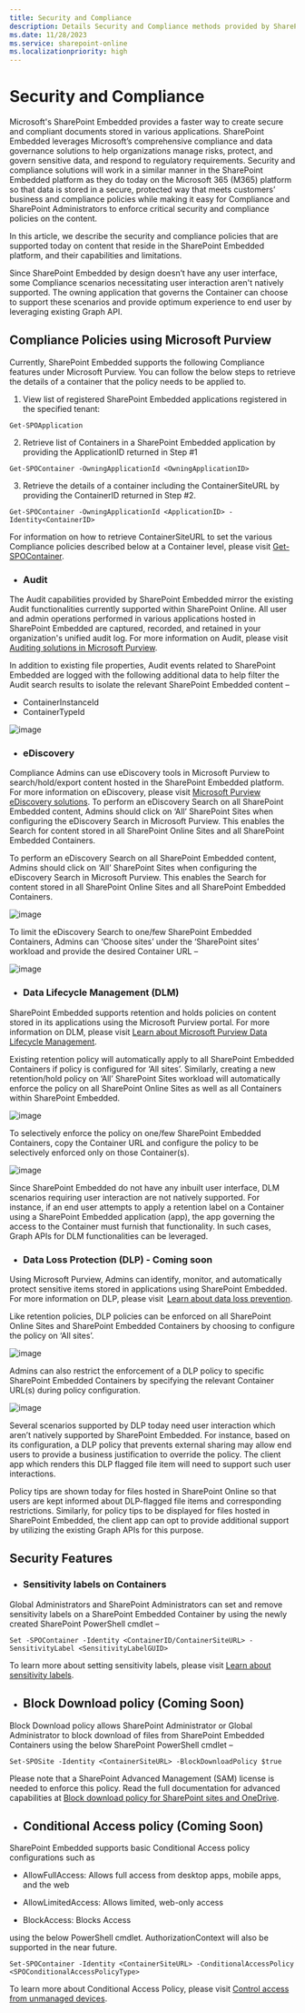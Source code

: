 ```yaml
---
title: Security and Compliance
description: Details Security and Compliance methods provided by SharePoint Embedded
ms.date: 11/28/2023
ms.service: sharepoint-online
ms.localizationpriority: high
---
```


# Security and Compliance 

Microsoft's SharePoint Embedded provides a faster way to create secure and compliant documents stored in various applications. SharePoint Embedded leverages Microsoft’s comprehensive compliance and data governance solutions to help organizations manage risks, protect, and govern sensitive data, and respond to regulatory requirements. Security and compliance solutions will work in a similar manner in the SharePoint Embedded platform as they do today on the Microsoft 365 (M365) platform so that data is stored in a secure, protected way that meets customers’ business and compliance policies while making it easy for Compliance and SharePoint Administrators to enforce critical security and compliance policies on the content.  

In this article, we describe the security and compliance policies that are supported today on content that reside in the SharePoint Embedded platform, and their capabilities and limitations.

Since SharePoint Embedded by design doesn’t have any user interface, some Compliance scenarios necessitating user interaction aren't natively supported. The owning application that governs the Container can choose to support these scenarios and provide optimum experience to end user by leveraging existing Graph API.

##  Compliance Policies using Microsoft Purview 

Currently, SharePoint Embedded supports the following Compliance features under Microsoft Purview.  You can follow the below steps to retrieve the details of a container that the policy needs to be applied to.

1. View list of registered SharePoint Embedded applications registered in the specified tenant:  
```
Get-SPOApplication 
```
2. Retrieve list of Containers in a SharePoint Embedded application by providing the ApplicationID returned in Step #1  
```
Get-SPOContainer -OwningApplicationId <OwningApplicationID>
```
3. Retrieve the details of a container including the ContainerSiteURL by providing the ContainerID returned in Step #2.
```
Get-SPOContainer -OwningApplicationId <ApplicationID> -Identity<ContainerID>
```
For information on how to retrieve ContainerSiteURL to set the various Compliance policies described below at a Container level, please visit [Get-SPOContainer](https://learn.microsoft.com/en-us/powershell/module/sharepoint-online/get-spocontainer?view=sharepoint-ps).  
 
 

* ### Audit 

The Audit capabilities provided by SharePoint Embedded mirror the existing Audit functionalities currently supported within SharePoint Online. All user and admin operations performed in various applications hosted in SharePoint Embedded are captured, recorded, and retained in your organization's unified audit log. For more information on Audit, please visit [Auditing solutions in Microsoft Purview](https://learn.microsoft.com/en-us/purview/audit-solutions-overview).

In addition to existing file properties, Audit events related to SharePoint Embedded are logged with the following additional data to help filter the Audit search results to isolate the relevant SharePoint Embedded content – 
 * ContainerInstanceId
 * ContainerTypeId 

    
![image](https://github.com/SharePoint/sp-dev-docs/assets/146786900/50f9e071-8559-4182-be7e-ac849a82f083)



* ### eDiscovery  

Compliance Admins can use eDiscovery tools in Microsoft Purview to search/hold/export content hosted in the SharePoint Embedded platform. For more information on eDiscovery, please visit [Microsoft Purview eDiscovery solutions](https://learn.microsoft.com/en-us/purview/ediscovery).
To perform an eDiscovery Search on all SharePoint Embedded content, Admins should click on ‘All’ SharePoint Sites when configuring the eDiscovery Search in Microsoft Purview. This enables the Search for content stored in all SharePoint Online Sites and all SharePoint Embedded Containers.

To perform an eDiscovery Search on all SharePoint Embedded content, Admins should click on ‘All’ SharePoint Sites when configuring the eDiscovery Search in Microsoft Purview. This enables the Search for content stored in all SharePoint Online Sites and all SharePoint Embedded Containers.

![image](https://github.com/SharePoint/sp-dev-docs/assets/146786900/d23bbbe1-b844-468e-a2d2-f8af99036e58)


To limit the eDiscovery Search to one/few SharePoint Embedded Containers, Admins can ‘Choose sites’ under the ‘SharePoint sites’ workload and provide the desired Container URL –

![image](https://github.com/SharePoint/sp-dev-docs/assets/146786900/04b8a5c1-8ad7-4dac-aee4-fcb21fa3cd1e)

   
* ### Data Lifecycle Management (DLM) 

SharePoint Embedded supports retention and holds policies on content stored in its applications using the Microsoft Purview portal. For more information on DLM, please visit [Learn about Microsoft Purview Data Lifecycle Management](https://learn.microsoft.com/en-us/purview/data-lifecycle-management).

Existing retention policy will automatically apply to all SharePoint Embedded Containers if policy is configured for ‘All sites’. Similarly, creating a new retention/hold policy on ‘All’ SharePoint Sites workload will automatically enforce the policy on all SharePoint Online Sites as well as all Containers within SharePoint Embedded. 

![image](https://github.com/SharePoint/sp-dev-docs/assets/146786900/9e3d36f6-668b-4e44-b765-29cea7787b3d)
    
To selectively enforce the policy on one/few SharePoint Embedded Containers, copy the Container URL and configure the policy to be selectively enforced only on those Container(s).

![image](https://github.com/SharePoint/sp-dev-docs/assets/146786900/73606399-10bb-4697-8b69-bfc0ed17cd36)

Since SharePoint Embedded do not have any inbuilt user interface, DLM scenarios requiring user interaction are not natively supported. For instance, if an end user attempts to apply a retention label on a Container using a SharePoint Embedded application (app), the app governing the access to the Container must furnish that functionality. In such cases, Graph APIs for DLM functionalities can be leveraged.

* ### Data Loss Protection (DLP) - Coming soon

Using Microsoft Purview, Admins can identify, monitor, and automatically protect sensitive items stored in applications using SharePoint Embedded. For more information on DLP, please visit  [Learn about data loss prevention](https://learn.microsoft.com/en-us/purview/dlp-learn-about-dlp).

Like retention policies, DLP policies can be enforced on all SharePoint Online Sites and SharePoint Embedded Containers by choosing to configure the policy on ‘All sites’. 



![image](https://github.com/SharePoint/sp-dev-docs/assets/146786900/a2bf3ed0-48f1-4b2b-9874-b2fb082ff672)



Admins can also restrict the enforcement of a DLP policy to specific SharePoint Embedded Containers by specifying the relevant Container URL(s) during policy configuration. 


![image](https://github.com/SharePoint/sp-dev-docs/assets/146786900/c49b1100-089f-4d21-840d-809de4c63c58)



Several scenarios supported by DLP today need user interaction which aren’t natively supported by SharePoint Embedded. For instance, based on its configuration, a DLP policy that prevents external sharing may allow end users to provide a business justification to override the policy. The client app which renders this DLP flagged file item will need to support such user interactions.

Policy tips are shown today for files hosted in SharePoint Online so that users are kept informed about DLP-flagged file items and corresponding restrictions. Similarly, for policy tips to be displayed for files hosted in SharePoint Embedded, the client app can opt to provide additional support by utilizing the existing Graph APIs for this purpose. 


## Security Features 
* ### Sensitivity labels on Containers 

Global Administrators and SharePoint Administrators can set and remove sensitivity labels on a SharePoint Embedded Container by using the newly created SharePoint PowerShell cmdlet –  

```
Set -SPOContainer -Identity <ContainerID/ContainerSiteURL> -SensitivityLabel <SensitivityLabelGUID> 
```


To learn more about setting sensitivity labels, please visit [Learn about sensitivity labels](https://learn.microsoft.com/en-us/purview/sensitivity-labels).

* ## Block Download policy (Coming Soon)

Block Download policy allows SharePoint Administrator or Global Administrator to block download of files from SharePoint Embedded Containers using the below SharePoint PowerShell cmdlet –

```
Set-SPOSite -Identity <ContainerSiteURL> -BlockDownloadPolicy $true 
```
Please note that a SharePoint Advanced Management (SAM) license is needed to enforce this policy. Read the full documentation for advanced capabilities at [Block download policy for SharePoint sites and OneDrive](https://learn.microsoft.com/en-us/sharepoint/block-download-from-sites).



* ## Conditional Access policy (Coming Soon)
SharePoint Embedded supports basic Conditional Access policy configurations such as  

 * AllowFullAccess: Allows full access from desktop apps, mobile apps, and the web 

 * AllowLimitedAccess: Allows limited, web-only access 

 * BlockAccess: Blocks Access 

using the below PowerShell cmdlet. AuthorizationContext will also be supported in the near future. 
```
Set-SPOContainer -Identity <ContainerSiteURL> -ConditionalAccessPolicy <SPOConditionalAccessPolicyType> 
```
To learn more about Conditional Access Policy, please visit [Control access from unmanaged devices](https://learn.microsoft.com/en-us/sharepoint/control-access-from-unmanaged-devices). 



